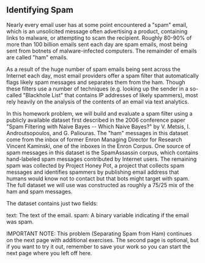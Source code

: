 ## Identifying Spam

Nearly every email user has at some point encountered a "spam" email, which is 
an unsolicited message often advertising a product, containing links to malware,
or attempting to scam the recipient. Roughly 80-90% of more than 100 billion 
emails sent each day are spam emails, most being sent from botnets of 
malware-infected computers. The remainder of emails are called "ham" emails.

As a result of the huge number of spam emails being sent across the Internet 
each day, most email providers offer a spam filter that automatically flags 
likely spam messages and separates them from the ham. Though these filters use 
a number of techniques (e.g. looking up the sender in a so-called 
"Blackhole List" that contains IP addresses of likely spammers), most rely 
heavily on the analysis of the contents of an email via text analytics.

In this homework problem, we will build and evaluate a spam filter using a 
publicly available dataset first described in the 2006 conference paper "Spam 
Filtering with Naive Bayes -- Which Naive Bayes?" by V. Metsis, I. 
Androutsopoulos, and G. Paliouras. The "ham" messages in this dataset come from 
the inbox of former Enron Managing Director for Research Vincent Kaminski, one 
of the inboxes in the Enron Corpus. One source of spam messages in this dataset 
is the SpamAssassin corpus, which contains hand-labeled spam messages 
contributed by Internet users. The remaining spam was collected by Project Honey
Pot, a project that collects spam messages and identifies spammers by publishing
email address that humans would know not to contact but that bots might target 
with spam. The full dataset we will use was constructed as roughly a 75/25 mix 
of the ham and spam messages.

The dataset contains just two fields:

text: The text of the email.
spam: A binary variable indicating if the email was spam.
 

IMPORTANT NOTE: This problem (Separating Spam from Ham) continues on the next 
page with additional exercises. The second page is optional, but if you want to 
try it out, remember to save your work so you can start the next page where you 
left off here.

